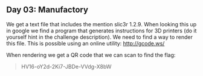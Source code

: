 Day 03: Manufactory
-------------------
We get a text file that includes the mention slic3r 1.2.9. When looking this up in google we find a program that generates instructions for 3D printers (do it yourself hint in the challenge description). We need to find a way to render this file. This is possible using an online utility: <http://gcode.ws/>

When rendering we get a QR code that we can scan to find the flag:

> HV16-oY2d-2Ki7-JBDe-VVdg-X8bW
